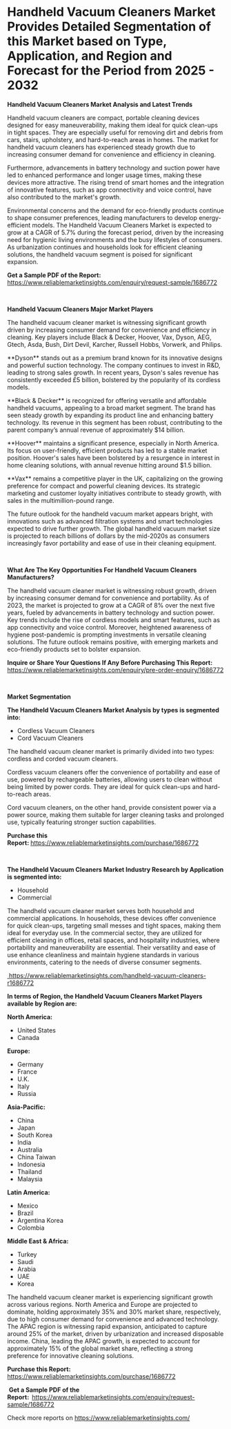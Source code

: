 <p><h1>Handheld Vacuum Cleaners Market Provides Detailed Segmentation of this Market based on Type, Application, and Region and Forecast for the Period from 2025 - 2032</h1></p><p><strong>Handheld Vacuum Cleaners Market Analysis and Latest Trends</strong></p>
<p><p>Handheld vacuum cleaners are compact, portable cleaning devices designed for easy maneuverability, making them ideal for quick clean-ups in tight spaces. They are especially useful for removing dirt and debris from cars, stairs, upholstery, and hard-to-reach areas in homes. The market for handheld vacuum cleaners has experienced steady growth due to increasing consumer demand for convenience and efficiency in cleaning. </p><p>Furthermore, advancements in battery technology and suction power have led to enhanced performance and longer usage times, making these devices more attractive. The rising trend of smart homes and the integration of innovative features, such as app connectivity and voice control, have also contributed to the market's growth. </p><p>Environmental concerns and the demand for eco-friendly products continue to shape consumer preferences, leading manufacturers to develop energy-efficient models. The Handheld Vacuum Cleaners Market is expected to grow at a CAGR of 5.7% during the forecast period, driven by the increasing need for hygienic living environments and the busy lifestyles of consumers. As urbanization continues and households look for efficient cleaning solutions, the handheld vacuum segment is poised for significant expansion.</p></p>
<p><strong>Get a Sample PDF of the Report:&nbsp;</strong> <a href="https://www.reliablemarketinsights.com/enquiry/request-sample/1686772?utm_campaign=1894&utm_medium=2&utm_source=Github&utm_content=ia&utm_term=30032025&utm_id=handheld-vacuum-cleaners">https://www.reliablemarketinsights.com/enquiry/request-sample/1686772</a></p>
<p>&nbsp;</p>
<p><strong>Handheld Vacuum Cleaners Major Market Players</strong></p>
<p><p>The handheld vacuum cleaner market is witnessing significant growth driven by increasing consumer demand for convenience and efficiency in cleaning. Key players include Black & Decker, Hoover, Vax, Dyson, AEG, Gtech, Asda, Bush, Dirt Devil, Karcher, Russell Hobbs, Vorwerk, and Philips.</p><p>**Dyson** stands out as a premium brand known for its innovative designs and powerful suction technology. The company continues to invest in R&D, leading to strong sales growth. In recent years, Dyson's sales revenue has consistently exceeded £5 billion, bolstered by the popularity of its cordless models.</p><p>**Black & Decker** is recognized for offering versatile and affordable handheld vacuums, appealing to a broad market segment. The brand has seen steady growth by expanding its product line and enhancing battery technology. Its revenue in this segment has been robust, contributing to the parent company’s annual revenue of approximately $14 billion.</p><p>**Hoover** maintains a significant presence, especially in North America. Its focus on user-friendly, efficient products has led to a stable market position. Hoover's sales have been bolstered by a resurgence in interest in home cleaning solutions, with annual revenue hitting around $1.5 billion.</p><p>**Vax** remains a competitive player in the UK, capitalizing on the growing preference for compact and powerful cleaning devices. Its strategic marketing and customer loyalty initiatives contribute to steady growth, with sales in the multimillion-pound range.</p><p>The future outlook for the handheld vacuum market appears bright, with innovations such as advanced filtration systems and smart technologies expected to drive further growth. The global handheld vacuum market size is projected to reach billions of dollars by the mid-2020s as consumers increasingly favor portability and ease of use in their cleaning equipment.</p></p>
<p>&nbsp;</p>
<p><strong>What Are The Key Opportunities For Handheld Vacuum Cleaners Manufacturers?</strong></p>
<p><p>The handheld vacuum cleaner market is witnessing robust growth, driven by increasing consumer demand for convenience and portability. As of 2023, the market is projected to grow at a CAGR of 8% over the next five years, fueled by advancements in battery technology and suction power. Key trends include the rise of cordless models and smart features, such as app connectivity and voice control. Moreover, heightened awareness of hygiene post-pandemic is prompting investments in versatile cleaning solutions. The future outlook remains positive, with emerging markets and eco-friendly products set to bolster expansion.</p></p>
<p><strong>Inquire or Share Your Questions If Any Before Purchasing This Report:</strong> <a href="https://www.reliablemarketinsights.com/enquiry/pre-order-enquiry/1686772?utm_campaign=1894&utm_medium=2&utm_source=Github&utm_content=ia&utm_term=30032025&utm_id=handheld-vacuum-cleaners">https://www.reliablemarketinsights.com/enquiry/pre-order-enquiry/1686772</a></p>
<p>&nbsp;</p>
<p><strong>Market Segmentation</strong></p>
<p><strong>The Handheld Vacuum Cleaners Market Analysis by types is segmented into:</strong></p>
<p><ul><li>Cordless Vacuum Cleaners</li><li>Cord Vacuum Cleaners</li></ul></p>
<p><p>The handheld vacuum cleaner market is primarily divided into two types: cordless and corded vacuum cleaners. </p><p>Cordless vacuum cleaners offer the convenience of portability and ease of use, powered by rechargeable batteries, allowing users to clean without being limited by power cords. They are ideal for quick clean-ups and hard-to-reach areas. </p><p>Cord vacuum cleaners, on the other hand, provide consistent power via a power source, making them suitable for larger cleaning tasks and prolonged use, typically featuring stronger suction capabilities.</p></p>
<p><strong>Purchase this Report:&nbsp;</strong><a href="https://www.reliablemarketinsights.com/purchase/1686772?utm_campaign=1894&utm_medium=2&utm_source=Github&utm_content=ia&utm_term=30032025&utm_id=handheld-vacuum-cleaners">https://www.reliablemarketinsights.com/purchase/1686772</a></p>
<p>&nbsp;</p>
<p><strong>The Handheld Vacuum Cleaners Market Industry Research by Application is segmented into:</strong></p>
<p><ul><li>Household</li><li>Commercial</li></ul></p>
<p><p>The handheld vacuum cleaner market serves both household and commercial applications. In households, these devices offer convenience for quick clean-ups, targeting small messes and tight spaces, making them ideal for everyday use. In the commercial sector, they are utilized for efficient cleaning in offices, retail spaces, and hospitality industries, where portability and maneuverability are essential. Their versatility and ease of use enhance cleanliness and maintain hygiene standards in various environments, catering to the needs of diverse consumer segments.</p></p>
<p><a href="https://www.reliablemarketinsights.com/handheld-vacuum-cleaners-r1686772?utm_campaign=1894&utm_medium=2&utm_source=Github&utm_content=ia&utm_term=30032025&utm_id=handheld-vacuum-cleaners">&nbsp;https://www.reliablemarketinsights.com/handheld-vacuum-cleaners-r1686772</a></p>
<p><strong>In terms of Region, the Handheld Vacuum Cleaners Market Players available by Region are:</strong></p>
<p>
    <p> <strong> North America: </strong>
        <ul>
            <li>United States</li>
            <li>Canada</li>
        </ul>
        </p> 
    <p> <strong> Europe: </strong>
        <ul>
            <li>Germany</li>
            <li>France</li>
            <li>U.K.</li>
            <li>Italy</li>
            <li>Russia</li>
        </ul>
        </p> 
    <p> <strong> Asia-Pacific: </strong>
        <ul>
            <li>China</li>
            <li>Japan</li>
            <li>South Korea</li>
            <li>India</li>
            <li>Australia</li>
            <li>China Taiwan</li>
            <li>Indonesia</li>
            <li>Thailand</li>
            <li>Malaysia</li>
        </ul>
        </p> 
    <p> <strong> Latin America: </strong>
        <ul>
            <li>Mexico</li>
            <li>Brazil</li>
            <li>Argentina Korea</li>
            <li>Colombia</li>
        </ul>
        </p> 
    <p> <strong> Middle East & Africa: </strong>
        <ul>
            <li>Turkey</li>
            <li>Saudi</li>
            <li>Arabia</li>
            <li>UAE</li>
            <li>Korea</li>
        </ul>
    </p>
    </p>
<p><p>The handheld vacuum cleaner market is experiencing significant growth across various regions. North America and Europe are projected to dominate, holding approximately 35% and 30% market share, respectively, due to high consumer demand for convenience and advanced technology. The APAC region is witnessing rapid expansion, anticipated to capture around 25% of the market, driven by urbanization and increased disposable income. China, leading the APAC growth, is expected to account for approximately 15% of the global market share, reflecting a strong preference for innovative cleaning solutions.</p></p>
<p><strong>Purchase this Report: </strong><a href="https://www.reliablemarketinsights.com/purchase/1686772?utm_campaign=1894&utm_medium=2&utm_source=Github&utm_content=ia&utm_term=30032025&utm_id=handheld-vacuum-cleaners">https://www.reliablemarketinsights.com/purchase/1686772</a></p>
<p>&nbsp;<strong>Get a Sample PDF of the Report:&nbsp;&nbsp;</strong><a href="https://www.reliablemarketinsights.com/enquiry/request-sample/1686772?utm_campaign=1894&utm_medium=2&utm_source=Github&utm_content=ia&utm_term=30032025&utm_id=handheld-vacuum-cleaners">https://www.reliablemarketinsights.com/enquiry/request-sample/1686772</a></p>
<p><strong></strong></p>
<p>Check more reports on <a href="https://www.reliablemarketinsights.com/?utm_campaign=1894&utm_medium=2&utm_source=Github&utm_content=ia&utm_term=30032025&utm_id=handheld-vacuum-cleaners">https://www.reliablemarketinsights.com/</a></p>